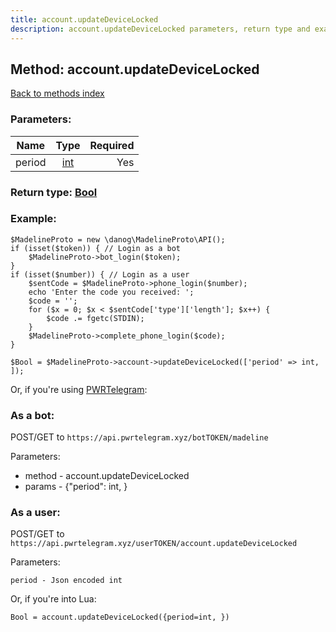 ```yaml
---
title: account.updateDeviceLocked
description: account.updateDeviceLocked parameters, return type and example
---
```

## Method: account.updateDeviceLocked  
[Back to methods index](index.md)


### Parameters:

| Name     |    Type       | Required |
|----------|:-------------:|---------:|
|period|[int](../types/int.md) | Yes|


### Return type: [Bool](../types/Bool.md)

### Example:


```
$MadelineProto = new \danog\MadelineProto\API();
if (isset($token)) { // Login as a bot
    $MadelineProto->bot_login($token);
}
if (isset($number)) { // Login as a user
    $sentCode = $MadelineProto->phone_login($number);
    echo 'Enter the code you received: ';
    $code = '';
    for ($x = 0; $x < $sentCode['type']['length']; $x++) {
        $code .= fgetc(STDIN);
    }
    $MadelineProto->complete_phone_login($code);
}

$Bool = $MadelineProto->account->updateDeviceLocked(['period' => int, ]);
```

Or, if you're using [PWRTelegram](https://pwrtelegram.xyz):

### As a bot:

POST/GET to `https://api.pwrtelegram.xyz/botTOKEN/madeline`

Parameters:

* method - account.updateDeviceLocked
* params - {"period": int, }



### As a user:

POST/GET to `https://api.pwrtelegram.xyz/userTOKEN/account.updateDeviceLocked`

Parameters:

```
period - Json encoded int

```

Or, if you're into Lua:

```
Bool = account.updateDeviceLocked({period=int, })
```

